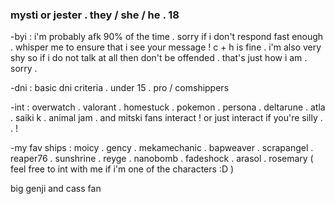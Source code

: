 ### mysti or jester . they / she / he . 18

-byi : i'm probably afk 90% of the time . sorry if i don't respond fast enough . whisper me to ensure that i see your message ! c + h is fine . i'm also very shy so if i do not talk at all then don't be offended . that's just how i am . sorry .

-dni : basic dni criteria . under 15 . pro / comshippers 

-int : overwatch . valorant . homestuck . pokemon . persona . deltarune . atla . saiki k . animal jam . and mitski fans interact ! or just interact if you're silly . . !

-my fav ships : moicy . gency . mekamechanic . bapweaver . scrapangel .  reaper76 . sunshrine . reyge . nanobomb . fadeshock . arasol . rosemary ( feel free to int with me if i'm one of the characters :D )

 big genji and cass fan
